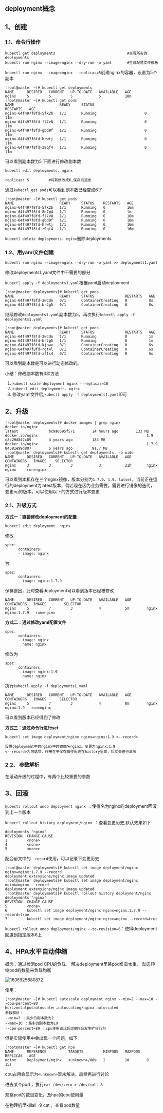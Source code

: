 ## deployment概念

## 1、创建

### 1.1、命令行操作

```
kubectl get deployments									#查看所有的deployments
kubectl run nginx --image=nginx --dry-run -o yaml		#生成配置文件模板
```

`kubectl run nginx --image=nginx --replicas=5`创建nginx的容器，设置为5个副本

```
[root@master ~]# kubectl get deployments
NAME      DESIRED   CURRENT   UP-TO-DATE   AVAILABLE   AGE
nginx     5         5         5            5           10m
[root@master ~]# kubectl get pods
NAME                     READY     STATUS                       RESTARTS   AGE
nginx-64f497f8fd-5fk2b   1/1       Running                      0          11m
nginx-64f497f8fd-fl7v8   1/1       Running                      0          11m
nginx-64f497f8fd-gbd9f   1/1       Running                      0          11m
nginx-64f497f8fd-hrwtj   1/1       Running                      0          11m
nginx-64f497f8fd-z9qf4   1/1       Running                      0          11m
```

可以看到副本数为5,下面进行修改副本数

`kubectl edit deployments. nginx`

```
replicas: 5			#将其修改成6,保存后退出
```

通过`kubectl get pods`可以看到副本数已经变成6了

```
[root@master ~]# kubectl get pods
NAME                     READY     STATUS    RESTARTS   AGE
nginx-64f497f8fd-5fk2b   1/1       Running   0          16m
nginx-64f497f8fd-8q7p4   1/1       Running   0          1m
nginx-64f497f8fd-fl7v8   1/1       Running   0          16m
nginx-64f497f8fd-gbd9f   1/1       Running   0          16m
nginx-64f497f8fd-hrwtj   1/1       Running   0          16m
nginx-64f497f8fd-z9qf4   1/1       Running   0          16m
```

`kubectl delete deployments. nginx`删除deployments

### 1.2、用yaml文件创建

`kubectl run nginx --image=nginx --dry-run -o yaml >> deployments1.yaml`

修改deployments1.yaml文件中不需要的部分

`kubectl apply -f deployments1.yaml`根据yaml启动deployment

```
[root@master deployments]# kubectl get pods
NAME                     READY     STATUS              RESTARTS   AGE
nginx-64f497f8fd-2wcdn   0/1       ContainerCreating   0          8s
nginx-64f497f8fd-br2g5   0/1       ContainerCreating   0          8s
```

继续修改`deployments1.yaml`副本数为5，再次执行`kubectl apply -f deployments1.yaml`

```
[root@master deployments]# kubectl get pods
NAME                     READY     STATUS              RESTARTS   AGE
nginx-64f497f8fd-2wcdn   1/1       Running             0          1m
nginx-64f497f8fd-br2g5   1/1       Running             0          1m
nginx-64f497f8fd-kjpwv   0/1       ContainerCreating   0          6s
nginx-64f497f8fd-rgt4l   0/1       ContainerCreating   0          6s
nginx-64f497f8fd-xffx4   0/1       ContainerCreating   0          6s
```

可以看到副本数是可以进行动态修改的。

小结：修改副本数有3种方法

1. `kubectl scale deployment nginx --replicas=10 `
2. `kubectl edit deployments. nginx`
3. 修改yaml文件后,`kubectl apply -f deployments1.yaml`即可

## 2、升级

```
[root@master deployments]# docker images | grep nginx
docker.io/nginx                                                  latest              bc9a0695f571        14 hours ago        133 MB
docker.io/nginx                                                  1.9                 c8c29d842c09        4 years ago         183 MB
docker.io/nginx                                                  1.7.9               84581e99d807        5 years ago         91.7 MB
[root@master deployments]# kubectl get deployments. -o wide
NAME      DESIRED   CURRENT   UP-TO-DATE   AVAILABLE   AGE       CONTAINERS   IMAGES    SELECTOR
nginx     3         3         3            3           21h       nginx        nginx     run=nginx
```

可以看到本机存在三个nginx镜像，版本分别为`1.7.9`、`1.9`、`latset`，当前正在运行的deployment为latest版本，倘若现在因为业务需要，需要进行镜像的迭代，变更ng的版本。可以使用以下的方式进行版本变更

### 2.1、升级方式

**方式一：直接修改deployment的配置**

`kubectl edit deployment. nginx`

修改

```
spec:
      containers:
      - image: nginx
```

为

```
spec:
      containers:
      - image: nginx:1.7.9
```

保存退出，此时查看deployment可以看到版本已经被修改

```
NAME      DESIRED   CURRENT   UP-TO-DATE   AVAILABLE   AGE       CONTAINERS   IMAGES        SELECTOR
nginx     5         7         3            4           5m        nginx        nginx:1.7.9   run=nginx
```

**方式二：通过修改yaml配置文件**

```
spec:
      containers:
      - image: nginx
        name: nginx
```

修改为

```
spec:
      containers:
      - image: nginx:1.9
        name: nginx
```

执行`kubectl apply -f deployments1.yaml`

```
NAME      DESIRED   CURRENT   UP-TO-DATE   AVAILABLE   AGE       CONTAINERS   IMAGES      SELECTOR
nginx     5         7         3            4           8m        nginx        nginx:1.9   run=nginx
```

可以看到版本已经得到了修改

**方式三：通过命令行进行set**

`kubectl set image deployment/nginx nginx=nginx:1.9 <--record> `

```
设置deployment中的nginx中的镜像名nginx。变更为nginx:1.9
<--record>为可选项，作用在于保存操作历史在history里面，后文会进行演示
```

### 2.2、 参数解析

在滚动升级的过程中，有两个比较重要的参数

## 3、回滚

`kubectl rollout undo deployment nginx `：使得名为nginx的deployment回滚到上一个版本

`kubectl rollout history deployment/nginx `：查看变更历史,默认效果如下

```
deployments "nginx"
REVISION  CHANGE-CAUSE
1         <none>
4         <none>
5         <none>
```

配合前文中的`--record`使用，可以记录下变更历史

```
[root@master deployments]# kubectl set image deployment/nginx nginx=nginx:1.7.9 --record
deployment.extensions/nginx image updated
[root@master deployments]# kubectl set image deployment/nginx nginx=nginx --record
deployment.extensions/nginx image updated
[root@master deployments]# kubectl rollout history deployment/nginx
deployments "nginx"
REVISION  CHANGE-CAUSE
5         <none>
6         kubectl set image deployment/nginx nginx=nginx:1.7.9 --record=true
7         kubectl set image deployment/nginx nginx=nginx --record=true
```

`kubectl rollout undo deployment/nginx --to-revision=6`：使得deployment回退到指定版本6上

## 4、HPA水平自动伸缩 

概念：通过检测pod CPU的负载， 解决deployment里某pod负载太重， 动态伸缩pod的数量来负载均衡 

![1606925880872](C:\Users\Administrator\AppData\Roaming\Typora\typora-user-images\1606925880872.png)

使用：

```
[root@master ~]# kubectl autoscale deployment nginx --min=2 --max=10 --cpu-percent=80
horizontalpodautoscaler.autoscaling/nginx autoscaled
参数解析：
--min=2 ：最少的副本数为2
--max=10 ：最多的副本数为10
--cpu-percent=80 ：cpu使用占比超过80%会发生扩容行为
```

但是实际使用中会出现一个问题，如下:

```
[root@master ~]# kubectl get hpa
NAME      REFERENCE          TARGETS         MINPODS   MAXPODS   REPLICAS   AGE
nginx     Deployment/nginx   <unknown>/80%   2         10        0          15s
```

cpu占用会显示为`<unknown>`暂未解决，后续再进行讨论

进去某个pod ，执行`cat /dev/zero > /dev/null & `

观察pod的数目变化，及hpa的cpu使用量 

在物理机里killall -9 cat ，查看pod数量